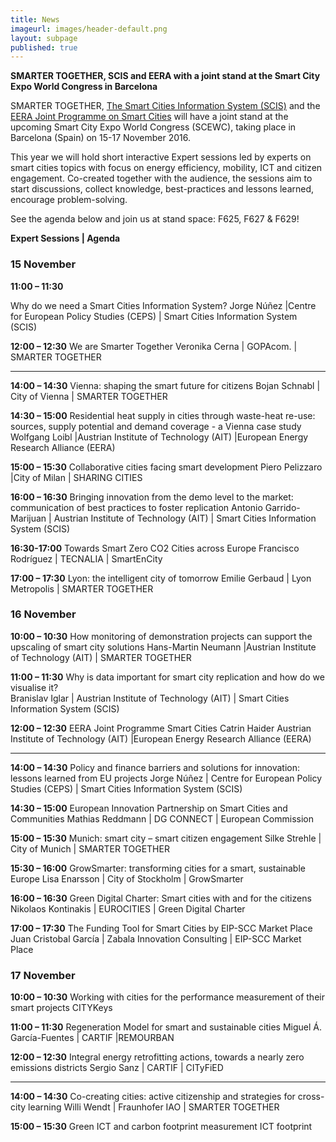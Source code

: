 ```yaml
---
title: News
imageurl: images/header-default.png
layout: subpage
published: true
---
```

**SMARTER TOGETHER, SCIS and EERA with a joint stand at the Smart City Expo World Congress in Barcelona**

SMARTER TOGETHER, [The Smart Cities Information System (SCIS)](http://www.smartcities-infosystem.eu) and the [EERA Joint Programme on Smart Cities](http://www.eera-set.eu) will have a joint stand at the upcoming  Smart City Expo World Congress (SCEWC), taking place in Barcelona (Spain) on 15-17 November 2016.

This year we will hold short interactive Expert sessions led by experts on smart cities topics with focus on energy efficiency, mobility, ICT and citizen engagement. Co-created together with the audience, the sessions aim to start discussions, collect knowledge, best-practices and lessons learned, encourage problem-solving. 

See the agenda below and join us at stand space: F625, F627 & F629! 

**Expert Sessions | Agenda**

### **15 November**

**11:00 – 11:30** 

Why do we need a Smart Cities Information System? 
Jorge Núñez |Centre for European Policy Studies (CEPS) | Smart Cities Information System (SCIS)

**12:00 – 12:30** 
We are Smarter Together 
Veronika Cerna | GOPAcom. | SMARTER TOGETHER 

---

**14:00 – 14:30**
Vienna: shaping the smart future for citizens
Bojan Schnabl | City of Vienna | SMARTER TOGETHER

**14:30 – 15:00**
Residential heat supply in cities through waste-heat re-use: sources, supply potential and demand coverage - a Vienna case study
Wolfgang Loibl |Austrian Institute of Technology (AIT) |European Energy Research Alliance (EERA) 

**15:00 – 15:30**
Collaborative cities facing smart development
Piero Pelizzaro |City of Milan | SHARING CITIES 

**16:00 – 16:30**
Bringing innovation from the demo level to the market: communication of best practices to foster replication
Antonio Garrido-Marijuan | Austrian Institute of Technology (AIT) | Smart Cities Information System (SCIS)

**16:30-17:00**
Towards Smart Zero CO2 Cities across Europe
Francisco Rodríguez | TECNALIA | SmartEnCity 

**17:00 – 17:30** 
Lyon: the intelligent city of tomorrow 
Emilie Gerbaud | Lyon Metropolis | SMARTER TOGETHER 

### **16 November**

**10:00 – 10:30** 
How monitoring of demonstration projects can support the upscaling of smart city solutions
Hans-Martin Neumann |Austrian Institute of Technology (AIT) | SMARTER TOGETHER

**11:00 – 11:30**
Why is data important for smart city replication and how do we visualise it?  
Branislav Iglar | Austrian Institute of Technology (AIT) | Smart Cities Information System (SCIS)

**12:00 – 12:30** 
EERA Joint Programme Smart Cities
Catrin Haider Austrian Institute of Technology (AIT) |European Energy Research Alliance (EERA) 

---

**14:00 – 14:30** 
Policy and finance barriers and solutions for innovation: lessons learned from EU projects
Jorge Núñez | Centre for European Policy Studies (CEPS) | Smart Cities Information System (SCIS)

**14:30 – 15:00**
European Innovation Partnership on Smart Cities and Communities 
Mathias Reddmann | DG CONNECT | European Commission 

**15:00 – 15:30**
Munich: smart city – smart citizen engagement
Silke Strehle | City of Munich | SMARTER TOGETHER 

**15:30 – 16:00**
GrowSmarter: transforming cities for a smart, sustainable Europe
Lisa Enarsson | City of Stockholm | GrowSmarter 

**16:00 – 16:30** 
Green Digital Charter: Smart cities with and for the citizens
Nikolaos Kontinakis | EUROCITIES | Green Digital Charter 

**17:00 – 17:30** 
The Funding Tool for Smart Cities by EIP-SCC Market Place
Juan Cristobal García | Zabala Innovation Consulting | EIP-SCC Market Place 


### **17 November**

**10:00 – 10:30** 
Working with cities for the performance measurement of their smart projects
CITYKeys

**11:00 – 11:30**
Regeneration Model for smart and sustainable cities
Miguel Á. García-Fuentes | CARTIF |REMOURBAN 

**12:00 – 12:30**
Integral energy retrofitting actions, towards a nearly zero emissions districts
Sergio Sanz | CARTIF | CITyFiED 

---

**14:00 – 14:30**
Co-creating cities: active citizenship and strategies for cross-city learning
Willi Wendt | Fraunhofer IAO | SMARTER TOGETHER 

**15:00 – 15:30** 
Green ICT and carbon footprint measurement
ICT footprint 


